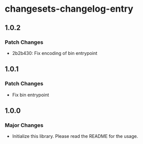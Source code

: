 # changesets-changelog-entry

## 1.0.2

### Patch Changes

- 2b2b430: Fix encoding of bin entrypoint

## 1.0.1

### Patch Changes

- Fix bin entrypoint

## 1.0.0

### Major Changes

- Initialize this library. Please read the README for the usage.

